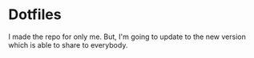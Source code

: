 # Dotfiles

I made the repo for only me. But, I'm going to update to the new version which is able to share to everybody.
